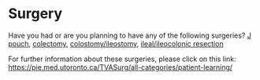 <h1>Surgery</h1>

Have you had or are you planning to have any of the following surgeries? [J pouch](jpouch), [colectomy](colectomy), [colostomy/ileostomy](colestomy), [ileal/ileocolonic resection](ileal)

For further information about these surgeries, please click on this link: https://pie.med.utoronto.ca/TVASurg/all-categories/patient-learning/
